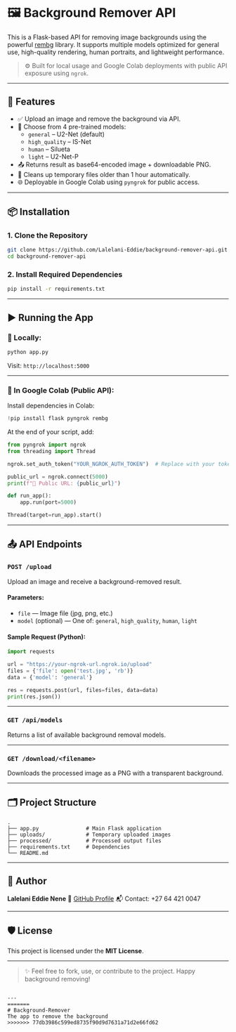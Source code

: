 # 🖼️ Background Remover API

This is a Flask-based API for removing image backgrounds using the powerful [rembg](https://github.com/danielgatis/rembg) library. It supports multiple models optimized for general use, high-quality rendering, human portraits, and lightweight performance.

> ⚙️ Built for local usage and Google Colab deployments with public API exposure using `ngrok`.

---

## 🚀 Features

- ✅ Upload an image and remove the background via API.
- 🎯 Choose from 4 pre-trained models:
  - `general` – U2-Net (default)
  - `high_quality` – IS-Net
  - `human` – Silueta
  - `light` – U2-Net-P
- 📤 Returns result as base64-encoded image + downloadable PNG.
- 🧹 Cleans up temporary files older than 1 hour automatically.
- 🌐 Deployable in Google Colab using `pyngrok` for public access.

---

## 📦 Installation

### 1. Clone the Repository

```bash
git clone https://github.com/Lalelani-Eddie/background-remover-api.git
cd background-remover-api
````

### 2. Install Required Dependencies

```bash
pip install -r requirements.txt
```

---

## ▶️ Running the App

### 🔹 Locally:

```bash
python app.py
```

Visit: `http://localhost:5000`

---

### 🔹 In Google Colab (Public API):

Install dependencies in Colab:

```python
!pip install flask pyngrok rembg
```

At the end of your script, add:

```python
from pyngrok import ngrok
from threading import Thread

ngrok.set_auth_token("YOUR_NGROK_AUTH_TOKEN")  # Replace with your token

public_url = ngrok.connect(5000)
print(f"🚀 Public URL: {public_url}")

def run_app():
    app.run(port=5000)

Thread(target=run_app).start()
```

---

## 📤 API Endpoints

### `POST /upload`

Upload an image and receive a background-removed result.

#### Parameters:

* `file` — Image file (jpg, png, etc.)
* `model` (optional) — One of: `general`, `high_quality`, `human`, `light`

#### Sample Request (Python):

```python
import requests

url = "https://your-ngrok-url.ngrok.io/upload"
files = {'file': open('test.jpg', 'rb')}
data = {'model': 'general'}

res = requests.post(url, files=files, data=data)
print(res.json())
```

---

### `GET /api/models`

Returns a list of available background removal models.

---

### `GET /download/<filename>`

Downloads the processed image as a PNG with a transparent background.

---

## 🗂️ Project Structure

```
.
├── app.py               # Main Flask application
├── uploads/             # Temporary uploaded images
├── processed/           # Processed output files
├── requirements.txt     # Dependencies
└── README.md
```

---

## 👤 Author

**Lalelani Eddie Nene**
🔗 [GitHub Profile](https://github.com/yourusername)
📬 Contact: +27 64 421 0047

---

## 🛡 License

This project is licensed under the **MIT License**.

---

> ✨ Feel free to fork, use, or contribute to the project. Happy background removing!

```

---
=======
# Background-Remover
The app to remove the background
>>>>>>> 77db3986c599ed8735f90d9d7631a71d2e66fd62
